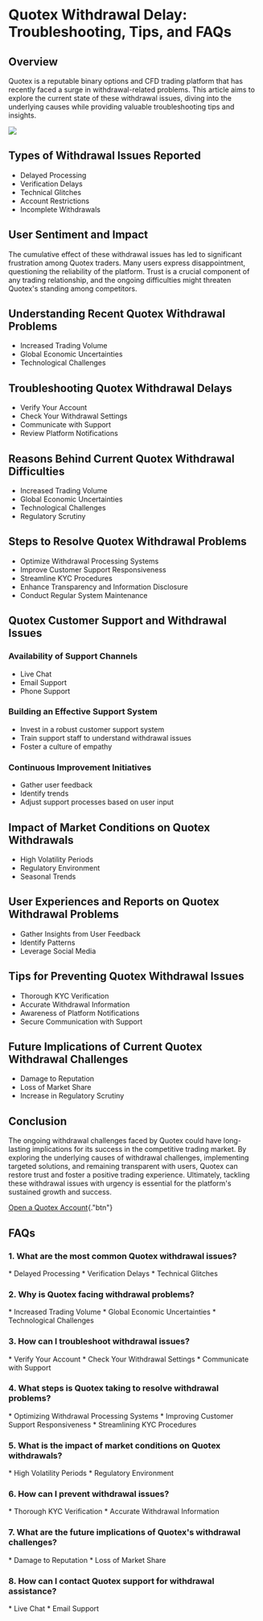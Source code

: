 # Quotex Withdrawal Delay: Troubleshooting, Tips, and FAQs

## Overview

Quotex is a reputable binary options and CFD trading platform that has
recently faced a surge in withdrawal-related problems. This article aims
to explore the current state of these withdrawal issues, diving into the
underlying causes while providing valuable troubleshooting tips and
insights.

[![](https://static.quotex.io/files/4_en/300_250.jpg)](https://traff.sbs/brokerqxlid)

## Types of Withdrawal Issues Reported

-   Delayed Processing
-   Verification Delays
-   Technical Glitches
-   Account Restrictions
-   Incomplete Withdrawals

## User Sentiment and Impact

The cumulative effect of these withdrawal issues has led to significant
frustration among Quotex traders. Many users express disappointment,
questioning the reliability of the platform. Trust is a crucial
component of any trading relationship, and the ongoing difficulties
might threaten Quotex\'s standing among competitors.

## Understanding Recent Quotex Withdrawal Problems

-   Increased Trading Volume
-   Global Economic Uncertainties
-   Technological Challenges

## Troubleshooting Quotex Withdrawal Delays

-   Verify Your Account
-   Check Your Withdrawal Settings
-   Communicate with Support
-   Review Platform Notifications

## Reasons Behind Current Quotex Withdrawal Difficulties

-   Increased Trading Volume
-   Global Economic Uncertainties
-   Technological Challenges
-   Regulatory Scrutiny

## Steps to Resolve Quotex Withdrawal Problems

-   Optimize Withdrawal Processing Systems
-   Improve Customer Support Responsiveness
-   Streamline KYC Procedures
-   Enhance Transparency and Information Disclosure
-   Conduct Regular System Maintenance

## Quotex Customer Support and Withdrawal Issues

### Availability of Support Channels

-   Live Chat
-   Email Support
-   Phone Support

### Building an Effective Support System

-   Invest in a robust customer support system
-   Train support staff to understand withdrawal issues
-   Foster a culture of empathy

### Continuous Improvement Initiatives

-   Gather user feedback
-   Identify trends
-   Adjust support processes based on user input

## Impact of Market Conditions on Quotex Withdrawals

-   High Volatility Periods
-   Regulatory Environment
-   Seasonal Trends

## User Experiences and Reports on Quotex Withdrawal Problems

-   Gather Insights from User Feedback
-   Identify Patterns
-   Leverage Social Media

## Tips for Preventing Quotex Withdrawal Issues

-   Thorough KYC Verification
-   Accurate Withdrawal Information
-   Awareness of Platform Notifications
-   Secure Communication with Support

## Future Implications of Current Quotex Withdrawal Challenges

-   Damage to Reputation
-   Loss of Market Share
-   Increase in Regulatory Scrutiny

## Conclusion

The ongoing withdrawal challenges faced by Quotex could have
long-lasting implications for its success in the competitive trading
market. By exploring the underlying causes of withdrawal challenges,
implementing targeted solutions, and remaining transparent with users,
Quotex can restore trust and foster a positive trading experience.
Ultimately, tackling these withdrawal issues with urgency is essential
for the platform\'s sustained growth and success.

[Open a Quotex
Account](\%22https://traff.sbs/brokerqxsignup\%22){."btn"}

## FAQs

### 1. What are the most common Quotex withdrawal issues?

\* Delayed Processing \* Verification Delays \* Technical Glitches

### 2. Why is Quotex facing withdrawal problems?

\* Increased Trading Volume \* Global Economic Uncertainties \*
Technological Challenges

### 3. How can I troubleshoot withdrawal issues?

\* Verify Your Account \* Check Your Withdrawal Settings \* Communicate
with Support

### 4. What steps is Quotex taking to resolve withdrawal problems?

\* Optimizing Withdrawal Processing Systems \* Improving Customer
Support Responsiveness \* Streamlining KYC Procedures

### 5. What is the impact of market conditions on Quotex withdrawals?

\* High Volatility Periods \* Regulatory Environment

### 6. How can I prevent withdrawal issues?

\* Thorough KYC Verification \* Accurate Withdrawal Information

### 7. What are the future implications of Quotex\'s withdrawal challenges?

\* Damage to Reputation \* Loss of Market Share

### 8. How can I contact Quotex support for withdrawal assistance?

\* Live Chat \* Email Support

